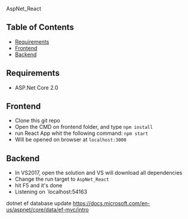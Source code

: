 AspNet_React

## Table of Contents
- [Requirements](#requirements)
- [Frontend](#frontend)
- [Backend](#backend)

## Requirements
* ASP.Net Core 2.0

## Frontend
* Clone this git repo
* Open the CMD on frontend folder, and type `npm install`
* run React App whit the following command: `npm start`
* Will be opened on browser at `localhost:3000`

## Backend
* In VS2017, open the solution and VS will download all dependencies
* Change the run target to `AspNet_React`
* hit F5 and it's done
* Listening on `localhost:54163


dotnet ef database update
https://docs.microsoft.com/en-us/aspnet/core/data/ef-mvc/intro
